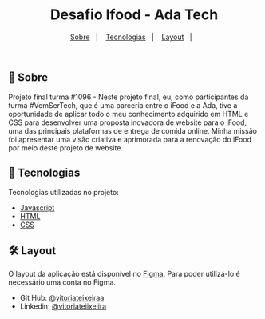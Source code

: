 <h1 align="center">
    Desafio Ifood - Ada Tech
</h1>

<p align="center">
  <a href="#-sobre">Sobre</a>&nbsp;&nbsp;&nbsp;|&nbsp;&nbsp;&nbsp;
  <a href="#-tecnologias">Tecnologias</a>&nbsp;&nbsp;&nbsp;|&nbsp;&nbsp;&nbsp;
  <a href="#-layout">Layout</a>&nbsp;&nbsp;&nbsp;|&nbsp;&nbsp;&nbsp;
</p>

<br/>

## 🔖 Sobre

Projeto final turma #1096 - Neste projeto final, eu, como participantes da turma #VemSerTech, que é uma parceria entre o iFood e a Ada, tive a oportunidade de aplicar todo o meu conhecimento adquirido em HTML e CSS para desenvolver uma proposta inovadora de website para o iFood, uma das principais plataformas de entrega de comida online. Minha missão foi apresentar uma visão criativa e aprimorada para a renovação do iFood por meio deste projeto de website.

## 🚀 Tecnologias

Tecnologias utilizadas no projeto:

- [Javascript](https://developer.mozilla.org/pt-BR/docs/Web/JavaScript)
- [HTML](https://developer.mozilla.org/pt-BR/docs/Web/HTML)
- [CSS](https://developer.mozilla.org/pt-BR/docs/Web/CSS)

## 🛠 Layout

O layout da aplicação está disponível no [Figma](<https://www.figma.com/file/jViWt7CTcV2jei6ZhwTlkQ/Food-Delivery-Landing-Page-%F0%9F%8D%95-(Community)?type=design&node-id=129%3A434&mode=dev>). Para poder utilizá-lo é necessário uma conta no Figma.

- Git Hub: <a href="https://github.com/vitoriateixeiraa" target='_blanck' >@vitoriateixeiraa</a>
- Linkedin: <a href="https://www.linkedin.com/in/vitoria-teiixeiira/" target='_blanck' >@vitoriateiixeiira</a>
